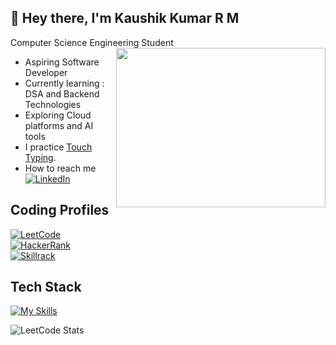 ## 👋 Hey there, I'm Kaushik Kumar R M
Computer Science Engineering Student
<img align="right" width="335" height="255" src="https://art.pixilart.com/54f27e7fbe3b520.png">

- Aspiring Software Developer
- Currently learning : DSA and Backend Technologies
- Exploring Cloud platforms and AI tools
- I practice [Touch Typing](https://monkeytype.com/profile/kaushik0325kumar).
- How to reach me  
[![LinkedIn](https://img.shields.io/badge/linkedin-%230077B5.svg?style=for-the-badge&logo=linkedin&logoColor=white)](https://linkedin.com/in/kaushik-kumar-rm)
## Coding Profiles
[![LeetCode](https://img.shields.io/badge/LeetCode-FFA116?style=for-the-badge&logo=leetcode&logoColor=black)](https://leetcode.com/u/kaushik0325kumar/)  
[![HackerRank](https://img.shields.io/badge/HackerRank-2EC866?style=for-the-badge&logo=hackerrank&logoColor=white)](https://www.hackerrank.com/profile/kaushik0325kumar)  
[![Skillrack](https://img.shields.io/badge/Skillrack-5B3EC4?style=for-the-badge&logo=code&logoColor=white)](https://www.skillrack.com/faces/resume.xhtml?id=438720&key=d16223f27dca99bad2a30e4b63d069690c9ffbb9)
## Tech Stack
[![My Skills](https://skillicons.dev/icons?i=html,css,javascript,java,python,react,nodejs,mysql,git,github&theme=dark&perline=16)](https://skillicons.dev)

![LeetCode Stats](https://leetcard.jacoblin.cool/kaushik0325kumar?theme=dark&font=Ubuntu&ext=contest)
